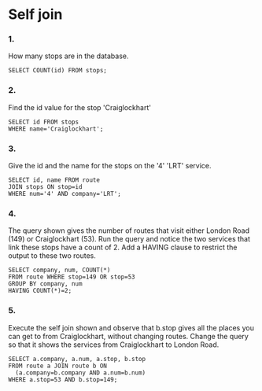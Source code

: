 # Self join

### 1.
How many stops are in the database.

```
SELECT COUNT(id) FROM stops;
```

### 2.
Find the id value for the stop 'Craiglockhart'

```
SELECT id FROM stops
WHERE name='Craiglockhart';
```

### 3.
Give the id and the name for the stops on the '4' 'LRT' service.

```
SELECT id, name FROM route
JOIN stops ON stop=id
WHERE num='4' AND company='LRT';
```

### 4.
The query shown gives the number of routes that visit either London Road (149) or Craiglockhart (53). Run the query and notice the two services that link these stops have a count of 2. Add a HAVING clause to restrict the output to these two routes.

```
SELECT company, num, COUNT(*)
FROM route WHERE stop=149 OR stop=53
GROUP BY company, num
HAVING COUNT(*)=2;
```

### 5.
Execute the self join shown and observe that b.stop gives all the places you can get to from Craiglockhart, without changing routes. Change the query so that it shows the services from Craiglockhart to London Road.

```
SELECT a.company, a.num, a.stop, b.stop
FROM route a JOIN route b ON
  (a.company=b.company AND a.num=b.num)
WHERE a.stop=53 AND b.stop=149;
```

